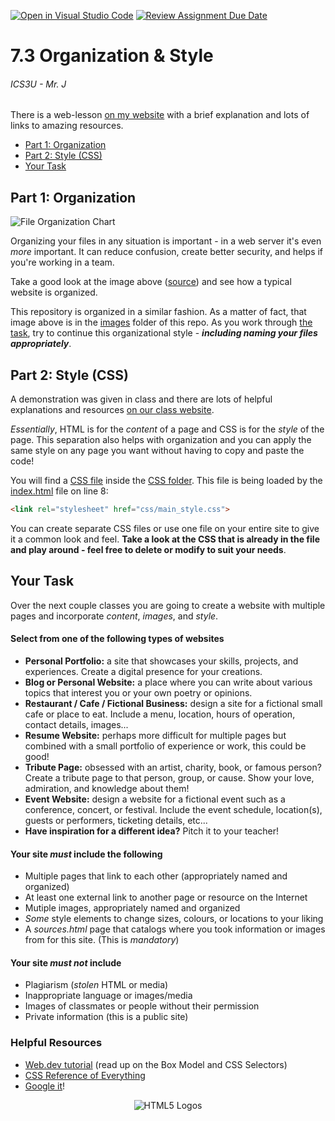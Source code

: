 [![Open in Visual Studio Code](https://classroom.github.com/assets/open-in-vscode-718a45dd9cf7e7f842a935f5ebbe5719a5e09af4491e668f4dbf3b35d5cca122.svg)](https://classroom.github.com/online_ide?assignment_repo_id=15159008&assignment_repo_type=AssignmentRepo)
[![Review Assignment Due Date](https://classroom.github.com/assets/deadline-readme-button-24ddc0f5d75046c5622901739e7c5dd533143b0c8e959d652212380cedb1ea36.svg)](https://classroom.github.com/a/Jrk_C-hp)
# 7.3 Organization & Style

###### ICS3U - Mr. J

There is a web-lesson [on my website](https://sites.google.com/ocsb.ca/ics3u-ash/units/unit-7-html/7-3-organization) with a brief explanation and lots of links to amazing resources.

- [Part 1: Organization](#part-1-organization)
- [Part 2: Style (CSS)](#part-2-style-css)
- [Your Task](#your-task)

## Part 1: Organization

![File Organization Chart](images/file_org.png)

Organizing your files in any situation is important - in a web server it's even _more_ important. It can reduce confusion, create better security, and helps if you're working in a team.

Take a good look at the image above ([source](https://youtu.be/RniGO9Ek6yY)) and see how a typical website is organized.

This repository is organized in a similar fashion. As a matter of fact, that image above is in the [images](images) folder of this repo. As you work through [the task](#your-task), try to continue this organizational style - _**including naming your files appropriately**_.

## Part 2: Style (CSS)

A demonstration was given in class and there are lots of helpful explanations and resources [on our class website](https://www.brash.ca/ics3uc/4/3).

_Essentially_, HTML is for the _content_ of a page and CSS is for the _style_ of the page. This separation also helps with organization and you can apply the same style on any page you want without having to copy and paste the code!

You will find a [CSS file](css/main_style.css) inside the [CSS folder](css). This file is being loaded by the [index.html](index.html) file on line 8:

```HTML
<link rel="stylesheet" href="css/main_style.css">
```

You can create separate CSS files or use one file on your entire site to give it a common look and feel. **Take a look at the CSS that is already in the file and play around - feel free to delete or modify to suit your needs**.

## Your Task

Over the next couple classes you are going to create a website with multiple pages and incorporate _content_, _images_, and _style_.

#### Select from one of the following types of websites

- **Personal Portfolio:** a site that showcases your skills, projects, and experiences. Create a digital presence for your creations.
- **Blog or Personal Website:** a place where you can write about various topics that interest you or your own poetry or opinions.
- **Restaurant / Cafe / Fictional Business:** design a site for a fictional small cafe or place to eat. Include a menu, location, hours of operation, contact details, images...
- **Resume Website:** perhaps more difficult for multiple pages but combined with a small portfolio of experience or work, this could be good!
- **Tribute Page:** obsessed with an artist, charity, book, or famous person? Create a tribute page to that person, group, or cause. Show your love, admiration, and knowledge about them!
- **Event Website:** design a website for a fictional event such as a conference, concert, or festival. Include the event schedule, location(s), guests or performers, ticketing details, etc...
- **Have inspiration for a different idea?** Pitch it to your teacher!

#### Your site **_must_** include the following

- Multiple pages that link to each other (appropriately named and organized)
- At least one external link to another page or resource on the Internet
- Mutiple images, appropriately named and organized
- _Some_ style elements to change sizes, colours, or locations to your liking
- A _sources.html_ page that catalogs where you took information or images from for this site. (This is _mandatory_)

#### Your site **_must not_** include

- Plagiarism (_stolen_ HTML or media)
- Inappropriate language or images/media
- Images of classmates or people without their permission
- Private information (this is a public site)

### Helpful Resources

- [Web.dev tutorial](https://web.dev/learn/css/) (read up on the Box Model and CSS Selectors)
- [CSS Reference of Everything](https://www.w3schools.com/cssref/index.php)
- [Google it](https://www.google.com/search?q=how+do+I+set+the+background+of+a+div+in+css)!

<center>

![HTML5 Logos](images/html5_small.png)

</center>
